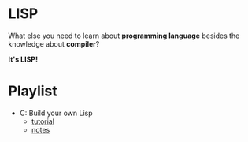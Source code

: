 # LISP

What else you need to learn about **programming language** besides the knowledge about **compiler**?

**It's LISP!**

# Playlist

- C: Build your own Lisp
    - [tutorial](http://www.buildyourownlisp.com/contents)
    - [notes](./your-own-lisp/README.md)
